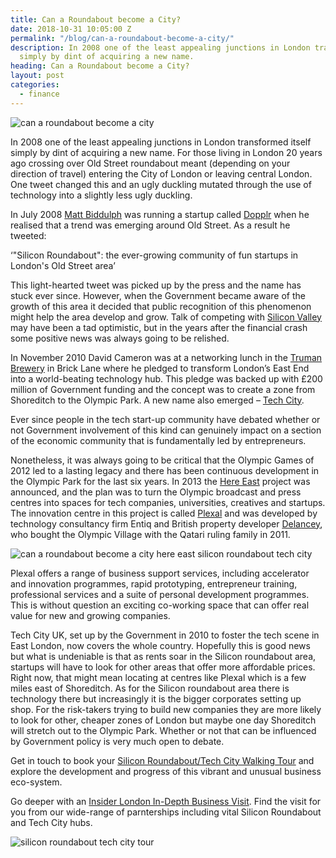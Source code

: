 ```yaml
---
title: Can a Roundabout become a City?
date: 2018-10-31 10:05:00 Z
permalink: "/blog/can-a-roundabout-become-a-city/"
description: In 2008 one of the least appealing junctions in London transformed itself
  simply by dint of acquiring a new name.
heading: Can a Roundabout become a City?
layout: post
categories:
  - finance
---
```


![can a roundabout become a city](/uploads/can%20a%20roundabout%20become%20a%20city%20silicon%20roundabout%20tech%20city.jpg)

In 2008 one of the least appealing junctions in London transformed itself simply by dint of acquiring a new name.  For those living in London 20 years ago crossing over Old Street roundabout meant (depending on your direction of travel) entering the City of London or leaving central London.  One tweet changed this and an ugly duckling mutated through the use of technology into a slightly less ugly duckling.



In July 2008 [Matt Biddulph](https://gigaom.com/2012/12/11/how-londons-silicon-roundabout-really-got-started/) was running a startup called [Dopplr](https://en.wikipedia.org/wiki/Dopplr) when he realised that a trend was emerging around Old Street.  As a result he tweeted:



‘"Silicon Roundabout": the ever-growing community of fun startups in London's Old Street area’



This light-hearted tweet was picked up by the press and the name has stuck ever since.  However, when the Government became aware of the growth of this area it decided that public recognition of this phenomenon might help the area develop and grow.  Talk of competing with [Silicon Valley](https://www.investopedia.com/terms/s/siliconvalley.asp) may have been a tad optimistic, but in the years after the financial crash some positive news was always going to be relished.



In November 2010 David Cameron was at a networking lunch in the [Truman Brewery](http://www.trumanbrewery.com/) in Brick Lane where he pledged to transform London’s East End into a world-beating technology hub.  This pledge was backed up with £200 million of Government funding and the concept was to create a zone from Shoreditch to the Olympic Park.  A new name also emerged – [Tech City](https://technation.io/).



Ever since people in the tech start-up community have debated whether or not Government involvement of this kind can genuinely impact on a section of the economic community that is fundamentally led by entrepreneurs.



Nonetheless, it was always going to be critical that the Olympic Games of 2012 led to a lasting legacy and there has been continuous development in the Olympic Park for the last six years.  In 2013 the [Here East](https://hereeast.com/) project was announced, and the plan was to turn the Olympic broadcast and press centres into spaces for tech companies, universities, creatives and startups.  The innovation centre in this project is called [Plexal](https://www.plexal.com/) and was developed by technology consultancy firm Entiq and British property developer [Delancey](https://www.delancey.com/here-east.html), who bought the Olympic Village with the Qatari ruling family in 2011.

![can a roundabout become a city here east silicon roundabout tech city](/uploads/here-east-silicon-roundabout-tech-city.jpg)



Plexal offers a range of business support services, including accelerator and innovation programmes, rapid prototyping, entrepreneur training, professional services and a suite of personal development programmes.  This is without question an exciting co-working space that can offer real value for new and growing companies.





Tech City UK, set up by the Government in 2010 to foster the tech scene in East London, now covers the whole country.  Hopefully this is good news but what is undeniable is that as rents soar in the Silicon roundabout area, startups will have to look for other areas that offer more affordable prices.  Right now, that might mean locating at centres like Plexal which is a few miles east of Shoreditch.  As for the Silicon roundabout area there is technology there but increasingly it is the bigger corporates setting up shop.  For the risk-takers trying to build new companies they are more likely to look for other, cheaper zones of London but maybe one day Shoreditch will stretch out to the Olympic Park.  Whether or not that can be influenced by Government policy is very much open to debate.





Get in touch to book your [Silicon Roundabout/Tech City Walking Tour](https://www.insider-london.co.uk/tours/silicon-roundabout-and-tech-city-tour/) and explore the development and progress of this vibrant and unusual business eco-system.



Go deeper with an [Insider London In-Depth Business Visit](https://www.insider-london.co.uk/tours/in-depth-business-tour/). Find the visit for you from our wide-range of parnterships including vital Silicon Roundabout and Tech City hubs.

![silicon roundabout tech city tour](/uploads/silicon%20roundabout%20tour%20tech%20city.jpg)
